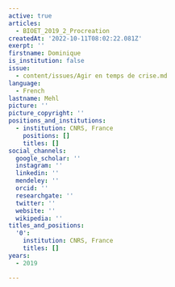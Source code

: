 ```yaml
---
active: true
articles:
  - BIOET_2019_2_Procreation
createdAt: '2022-10-11T08:02:22.081Z'
exerpt: ''
firstname: Dominique
is_institution: false
issue:
  - content/issues/Agir en temps de crise.md
language:
  - French
lastname: Mehl
picture: ''
picture_copyright: ''
positions_and_institutions:
  - institution: CNRS, France
    positions: []
    titles: []
social_channels:
  google_scholar: ''
  instagram: ''
  linkedin: ''
  mendeley: ''
  orcid: ''
  researchgate: ''
  twitter: ''
  website: ''
  wikipedia: ''
titles_and_positions:
  '0':
    institution: CNRS, France
    titles: []
years:
  - 2019

---
```

